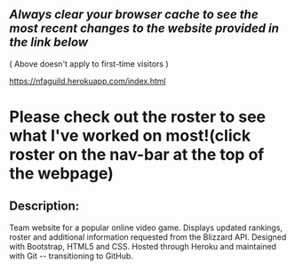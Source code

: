
## *Always clear your browser cache to see the most recent changes to the website provided in the link below* 
( Above doesn't apply to first-time visitors )

https://nfaguild.herokuapp.com/index.html

# Please check out the roster to see what I've worked on most!(click roster on the nav-bar at the top of the webpage)

## Description:
  Team website for a popular online video game. 
  Displays updated rankings, roster and additional information requested from the Blizzard API. 
  Designed with Bootstrap, HTML5 and CSS. 
  Hosted through Heroku and maintained with Git -- transitioning to GitHub.
  
  
